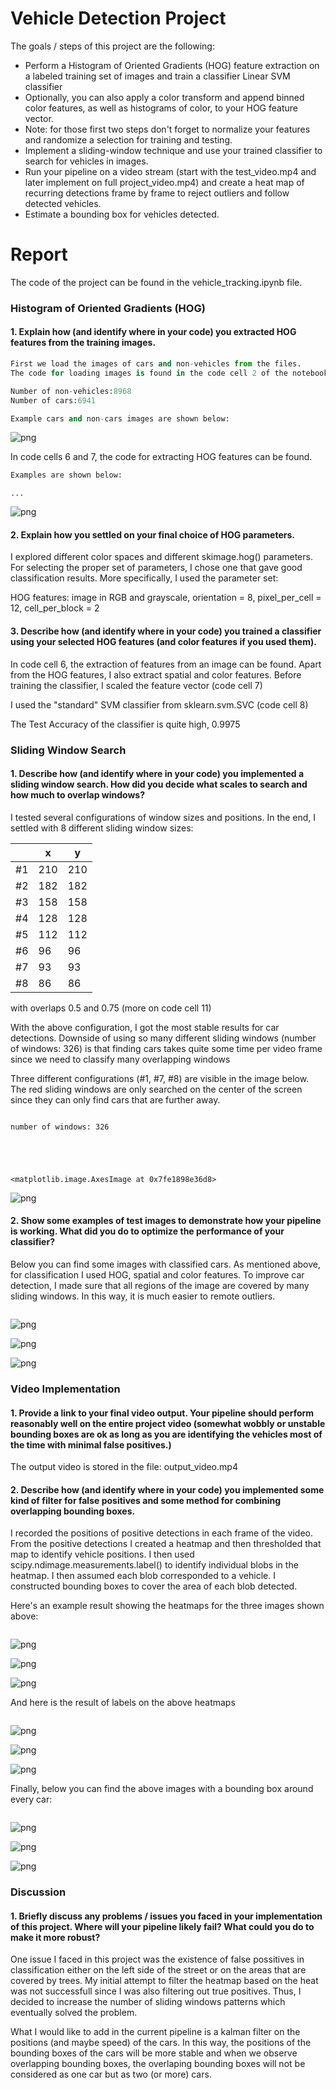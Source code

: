 
# Vehicle Detection Project

The goals / steps of this project are the following:

- Perform a Histogram of Oriented Gradients (HOG) feature extraction on a labeled training set of images and train a classifier Linear SVM classifier
- Optionally, you can also apply a color transform and append binned color features, as well as histograms of color, to your HOG feature vector.
- Note: for those first two steps don't forget to normalize your features and randomize a selection for training and testing.
- Implement a sliding-window technique and use your trained classifier to search for vehicles in images.
- Run your pipeline on a video stream (start with the test_video.mp4 and later implement on full project_video.mp4) and create a heat map of recurring detections frame by frame to reject outliers and follow detected vehicles.
- Estimate a bounding box for vehicles detected.


# Report

The code of the project can be found in the vehicle_tracking.ipynb file.

### Histogram of Oriented Gradients (HOG)

#### 1. Explain how (and identify where in your code) you extracted HOG features from the training images.




```python
First we load the images of cars and non-vehicles from the files.
The code for loading images is found in the code cell 2 of the notebook.

Number of non-vehicles:8968
Number of cars:6941

Example cars and non-cars images are shown below:
```


![png](output_images/output_2_0.png)


In code cells 6 and 7, the code for extracting HOG features can be found.


```python
Examples are shown below:
```

    ...



![png](output_images/output_4_1.png)


#### 2. Explain how you settled on your final choice of HOG parameters.
I explored different color spaces and different skimage.hog() parameters. For selecting the proper set of parameters, I chose one that gave good classification results.
More specifically, I used the parameter set: 

HOG features: image in RGB and grayscale, orientation = 8, pixel_per_cell = 12, cell_per_block = 2


#### 3. Describe how (and identify where in your code) you trained a classifier using your selected HOG features (and color features if you used them).

In code cell 6, the extraction of features from an image can be found.
Apart from the HOG features, I also extract spatial and color features. 
Before training the classifier, I scaled the feature vector (code cell 7)

I used the "standard" SVM classifier from sklearn.svm.SVC (code cell 8)

The Test Accuracy of the classifier is quite high, 0.9975


### Sliding Window Search

#### 1. Describe how (and identify where in your code) you implemented a sliding window search. How did you decide what scales to search and how much to overlap windows?

I tested several configurations of window sizes and positions. 
In the end, I settled with 8 different sliding window sizes:


||x|y|
|---|---|---|
|#1|210|210|
|#2|182|182|
|#3|158|158|
|#4|128|128|
|#5|112|112|
|#6|96|96|
|#7|93|93|
|#8|86|86|
      
with overlaps 0.5 and 0.75 (more on code cell 11)

With the above configuration, I got the most stable results for car detections. 
Downside of using so many different sliding windows (number of windows: 326) is that finding cars takes quite some time per video frame since we need to classify many overlapping windows

Three different configurations (#1, #7, #8) are visible in the image below. 
The red sliding windows are only searched on the center of the screen since they can only find cars that are further away. 


```python

```

    number of windows: 326





    <matplotlib.image.AxesImage at 0x7fe1898e36d8>




![png](output_images/output_9_2.png)


#### 2. Show some examples of test images to demonstrate how your pipeline is working. What did you do to optimize the performance of your classifier?

Below you can find some images with classified cars. As mentioned above, for classification I used HOG, spatial and color features. To improve car detection, I made sure that all regions of the image are covered by many sliding windows. In this way, it is much easier to remote outliers.


```python

```


![png](output_images/output_11_0.png)



![png](output_images/output_11_1.png)



![png](output_images/output_11_2.png)


### Video Implementation

#### 1. Provide a link to your final video output. Your pipeline should perform reasonably well on the entire project video (somewhat wobbly or unstable bounding boxes are ok as long as you are identifying the vehicles most of the time with minimal false positives.) 

The output video is stored in the file: output_video.mp4

#### 2. Describe how (and identify where in your code) you implemented some kind of filter for false positives and some method for combining overlapping bounding boxes.

I recorded the positions of positive detections in each frame of the video. From the positive detections I created a heatmap and then thresholded that map to identify vehicle positions. I then used scipy.ndimage.measurements.label() to identify individual blobs in the heatmap. I then assumed each blob corresponded to a vehicle. I constructed bounding boxes to cover the area of each blob detected.

Here's an example result showing the heatmaps for the three images shown above:


```python

```


![png](output_images/output_13_0.png)



![png](output_images/output_13_1.png)



![png](output_images/output_13_2.png)


And here is the result of labels on the above heatmaps


```python

```


![png](output_images/output_15_0.png)



![png](output_images/output_15_1.png)



![png](output_images/output_15_2.png)


Finally, below you can find the above images with a bounding box around every car:


```python

```


![png](output_images/output_17_0.png)



![png](output_images/output_17_1.png)



![png](output_images/output_17_2.png)


### Discussion

#### 1. Briefly discuss any problems / issues you faced in your implementation of this project. Where will your pipeline likely fail? What could you do to make it more robust?

One issue I faced in this project was the existence of false possitives in classification either on the left side of the street or on the areas that are covered by trees.
My initial attempt to filter the heatmap based on the heat was not successfull since I was also filtering out true positives. 
Thus, I decided to increase the number of sliding windows patterns which eventually solved the problem. 


What I would like to add in the current pipeline is a kalman filter on the positions (and maybe speed) of the cars. In this way, the positions of the bounding boxes of the cars will be more stable and when we observe overlapping bounding boxes, the overlaping bounding boxes will not be considered as one car but as two (or more) cars. 


```python

```


```python

```

